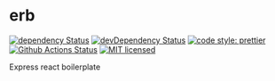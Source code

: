 # erb

[![dependency Status](https://david-dm.org/htdangkhoa/erb/status.svg)](https://david-dm.org/htdangkhoa/erb)
[![devDependency Status](https://david-dm.org/htdangkhoa/erb/dev-status.svg)](https://david-dm.org/htdangkhoa/erb?type=dev)
[![code style: prettier](https://img.shields.io/badge/code_style-prettier-ff69b4.svg?style=flat-square)](https://github.com/prettier/prettier)
[![Github Actions Status](https://github.com/htdangkhoa/erb/workflows/Github%20Actions/badge.svg?branch=develop)](https://github.com/htdangkhoa/erb/actions)
[![MIT licensed](https://img.shields.io/badge/license-MIT-blue.svg)](https://github.com/htdangkhoa/erb/blob/master/LICENSE)

Express react boilerplate
